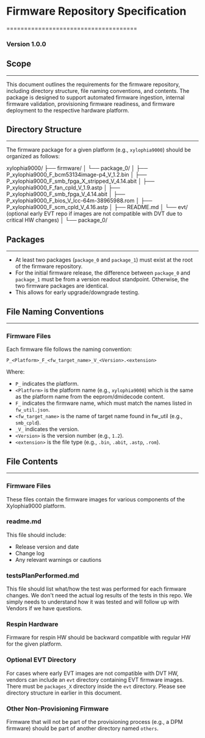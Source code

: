 # **Firmware Repository Specification**
=====================================

### Version 1.0.0

## Scope
--------

This document outlines the requirements for the firmware repository, including directory structure, file naming conventions, and contents. The package is designed to support automated firmware ingestion, internal firmware validation, provisioning firmware readiness, and firmware deployment to the respective hardware platform.

## Directory Structure
----------------------

The firmware package for a given platform (e.g., `xylophia9000`) should be organized as follows:

xylophia9000/
├── firmware/
│ └── package_0/
│ ├── P_xylophia9000_F_bcm53134image-p4_V_1.2.bin
│ ├── P_xylophia9000_F_smb_fpga_X_stripped_V_4.14.abit
│ ├── P_xylophia9000_F_fan_cpld_V_1.9.astp
│ ├── P_xylophia9000_F_smb_fpga_V_4.14.abit
│ ├── P_xylophia9000_F_bios_V_lcc-64m-38965988.rom
│ ├── P_xylophia9000_F_scm_cpld_V_4.16.astp
│ ├── README.md
│ └── evt/ (optional early EVT repo if images are not compatible with DVT due to critical HW changes)
│   └── package_0/



## Packages
---------

* At least two packages (`package_0` and `package_1`) must exist at the root of the firmware repository.
* For the initial firmware release, the difference between `package_0` and `package_1` must be from a version readout standpoint. Otherwise, the two firmware packages are identical.
* This allows for early upgrade/downgrade testing.

## File Naming Conventions
-------------------------

### Firmware Files

Each firmware file follows the naming convention:

`P_<Platform>_F_<fw_target_name>_V_<Version>.<extension>`

  Where:

* `P_` indicates the platform.
* `<Platform>` is the platform name (e.g., `xylophia9000`) which is the same as the platform name from the eeprom/dmidecode content.
* `F_` indicates the firmware name, which must match the names listed in `fw_util.json`.
* `<fw_target_name>` is the name of target name found in fw_util (e.g., `smb_cpld`).
* `_V_` indicates the version.
* `<Version>` is the version number (e.g., `1.2`).
* `<extension>` is the file type (e.g., `.bin`, `.abit`, `.astp`, `.rom`).

## File Contents
--------------

### Firmware Files

These files contain the firmware images for various components of the Xylophia9000 platform.

### readme.md

This file should include:

* Release version and date
* Change log
* Any relevant warnings or cautions

### testsPlanPerformed.md
This file should list what/how the test was performed for each firmware changes. We don't need the actual log results of the tests in this repo. We simply needs to understand how it was tested and will follow up with Vendors if we have questions.

### Respin Hardware

Firmware for respin HW should be backward compatible with regular HW for the given platform.

### Optional EVT Directory

For cases where early EVT images are not compatible with DVT HW, vendors can include an `evt` directory containing EVT firmware images. There must be `packages_X` directory inside the `evt` directory. Please see directory structure in earlier in this document.

### Other Non-Provisioning Firmware

Firmware that will not be part of the provisioning process (e.g., a DPM firmware) should be part of another directory named `others`.
